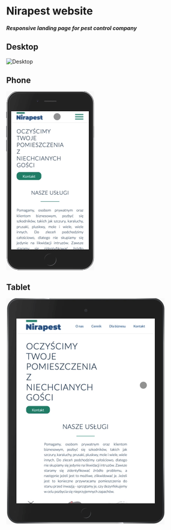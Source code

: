 # Nirapest website
##### Responsive landing page for pest control company
## Desktop
![Desktop](Screenshots/Desktop.gif)
## Phone
![Phone](Screenshots/Phone.gif)
## Tablet
![Tablet](Screenshots/Tablet.gif)
